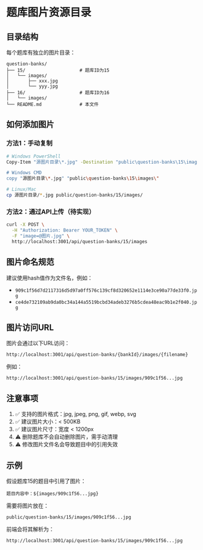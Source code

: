 # 题库图片资源目录

## 目录结构

每个题库有独立的图片目录：

```
question-banks/
├── 15/                    # 题库ID为15
│   └── images/
│       ├── xxx.jpg
│       └── yyy.jpg
├── 16/                    # 题库ID为16
│   └── images/
└── README.md              # 本文件
```

## 如何添加图片

### 方法1：手动复制

```bash
# Windows PowerShell
Copy-Item "源图片目录\*.jpg" -Destination "public\question-banks\15\images\"

# Windows CMD
copy "源图片目录\*.jpg" "public\question-banks\15\images\"

# Linux/Mac
cp 源图片目录/*.jpg public/question-banks/15/images/
```

### 方法2：通过API上传（待实现）

```bash
curl -X POST \
  -H "Authorization: Bearer YOUR_TOKEN" \
  -F "image=@图片.jpg" \
  http://localhost:3001/api/question-banks/15/images
```

## 图片命名规范

建议使用hash值作为文件名，例如：
- `909c1f56d7d2117316d5d97a0ff576c139cf8d320652e1114e3ce90a77de33f0.jpg`
- `ce4de732109ab9da0bc34a144a5519bcbd34adeb3276b5cdea48eac9b1e2f040.jpg`

## 图片访问URL

图片会通过以下URL访问：
```
http://localhost:3001/api/question-banks/{bankId}/images/{filename}
```

例如：
```
http://localhost:3001/api/question-banks/15/images/909c1f56...jpg
```

## 注意事项

1. ✅ 支持的图片格式：jpg, jpeg, png, gif, webp, svg
2. ✅ 建议图片大小：< 500KB
3. ✅ 建议图片尺寸：宽度 < 1200px
4. ⚠️ 删除题库不会自动删除图片，需手动清理
5. ⚠️ 修改图片文件名会导致题目中的引用失效

## 示例

假设题库15的题目中引用了图片：

```
题目内容中：${images/909c1f56...jpg}
```

需要将图片放在：
```
public/question-banks/15/images/909c1f56...jpg
```

前端会将其解析为：
```
http://localhost:3001/api/question-banks/15/images/909c1f56...jpg
```
